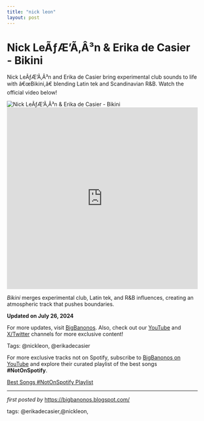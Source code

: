 ```yaml
---
title: "nick leon"
layout: post
---
```

<!-- Title of the Post -->
<h1 >Nick LeÃƒÆ’Ã‚Â³n & Erika de Casier - Bikini</h1> <!-- Introductory Text -->
<p >Nick LeÃƒÆ’Ã‚Â³n and Erika de Casier bring experimental club sounds to life with â€œBikini,â€ blending Latin tek and Scandinavian R&B. Watch the official video below!</p> <!-- Featured Image -->
<div > <img src="https://media.pitchfork.com/photos/66a15622c292d7e1852da59b/2:1/w_2560%2Cc_limit/Erika-de-Casier-Nick-Leon.jpg" alt="Nick LeÃƒÆ’Ã‚Â³n & Erika de Casier - Bikini" />
</div> <!-- YouTube Video Embed -->
<div > <iframe width="100%" height="480" src="https://www.youtube.com/embed/fIYgtm0JsdA" title="Nick LeÃƒÆ’Ã‚Â³n & Erika de Casier - Bikini" frameborder="0" allow="accelerometer; autoplay; clipboard-write; encrypted-media; gyroscope; picture-in-picture; web-share" referrerpolicy="strict-origin-when-cross-origin" allowfullscreen></iframe>
</div> <!-- Song Information -->
<div > <p><em>Bikini</em> merges experimental club, Latin tek, and R&B influences, creating an atmospheric track that pushes boundaries.</p> <p><strong>Updated on July 26, 2024</strong></p>
</div> <!-- Footer Links -->
<div > <p>For more updates, visit <a href="https://bigbanonos.blogspot.com/" target="_blank">BigBanonos</a>. Also, check out our <a href="https://www.youtube.com/@BigBanonos" target="_blank">YouTube</a> and <a href="https://x.com/bigbanonos" target="_blank">X/Twitter</a> channels for more exclusive content!</p>
</div> <!-- Tags -->
<p >Tags: @nickleon, @erikadecasier</p>


<!--Subscribe and Playlist Links-->
<div>
    <p>For more exclusive tracks not on Spotify, subscribe to <a href="https://www.youtube.com/@BigBanonos" target="_blank">BigBanonos on YouTube</a> and explore their curated playlist of the best songs <strong>#NotOnSpotify</strong>.</p>
    <p><a href="https://www.youtube.com/playlist?list=PLtuNtuTatqI0kFahUCbtbfenC_ET5O_tr" target="_blank">Best Songs #NotOnSpotify Playlist<br /></a></p></div>

<hr />

<p><em>first posted by</em> <a href="https://bigbanonos.blogspot.com/" rel="noopener" target="_new">https://bigbanonos.blogspot.com/</a></p>

<p>tags: @erikadecasier,@nickleon,</p>
